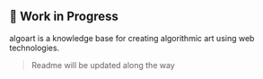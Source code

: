 ## 🚧 Work in Progress

algoart is a knowledge base for creating algorithmic art using web technologies.



> Readme will be updated along the way